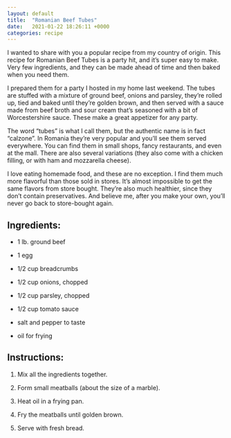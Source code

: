 ```yaml
---
layout: default
title:  "Romanian Beef Tubes"
date:   2021-01-22 18:26:11 +0000
categories: recipe
---
```

I wanted to share with you a popular recipe from my country of origin. This recipe for Romanian Beef Tubes is a party hit, and it’s super easy to make. Very few ingredients, and they can be made ahead of time and then baked when you need them.

I prepared them for a party I hosted in my home last weekend. The tubes are stuffed with a mixture of ground beef, onions and parsley, they’re rolled up, tied and baked until they’re golden brown, and then served with a sauce made from beef broth and sour cream that’s seasoned with a bit of Worcestershire sauce. These make a great appetizer for any party.

The word “tubes” is what I call them, but the authentic name is in fact “calzone”. In Romania they’re very popular and you’ll see them served everywhere. You can find them in small shops, fancy restaurants, and even at the mall. There are also several variations (they also come with a chicken filling, or with ham and mozzarella cheese).

I love eating homemade food, and these are no exception. I find them much more flavorful than those sold in stores. It’s almost impossible to get the same flavors from store bought. They’re also much healthier, since they don’t contain preservatives. And believe me, after you make your own, you’ll never go back to store-bought again.


## Ingredients:

- 1 lb. ground beef

- 1 egg

- 1/2 cup breadcrumbs

- 1/2 cup onions, chopped

- 1/2 cup parsley, chopped

- 1/2 cup tomato sauce

- salt and pepper to taste

- oil for frying


## Instructions:

1. Mix all the ingredients together.

2. Form small meatballs (about the size of a marble).

3. Heat oil in a frying pan.

4. Fry the meatballs until golden brown.

5. Serve with fresh bread.


